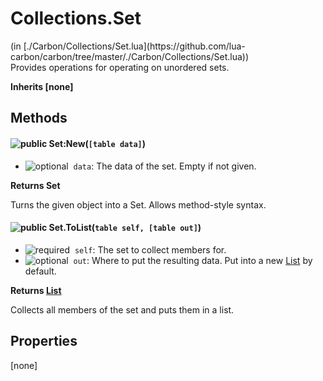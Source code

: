 <link href="style.css" rel="stylesheet" type="text/css"/>
<h1 class="class-title">Collections.Set</h1>
<span class="file-link">(in [./Carbon/Collections/Set.lua](https://github.com/lua-carbon/carbon/tree/master/./Carbon/Collections/Set.lua))</span><br/>
Provides operations for operating on unordered sets.

**Inherits [none]**

## Methods
#### ![public](https://img.shields.io/badge/%20-public-11b237.svg?style=flat-square) Set:New(<code>[table data]</code>)
- ![optional](https://img.shields.io/badge/%20-optional-0092e6.svg?style=flat-square)&nbsp;&nbsp;`data`: The data of the set. Empty if not given.

**Returns  Set**

Turns the given object into a Set.
Allows method-style syntax.


#### ![public](https://img.shields.io/badge/%20-public-11b237.svg?style=flat-square) Set.ToList(<code>table self, [table out]</code>)
- ![required](https://img.shields.io/badge/%20-required-ff9600.svg?style=flat-square)&nbsp;&nbsp;`self`: The set to collect members for.
- ![optional](https://img.shields.io/badge/%20-optional-0092e6.svg?style=flat-square)&nbsp;&nbsp;`out`: Where to put the resulting data. Put into a new [List](Classes/Collections.List) by default.

**Returns  [List](Classes/Collections.List)**

Collects all members of the set and puts them in a list.


## Properties
[none]
